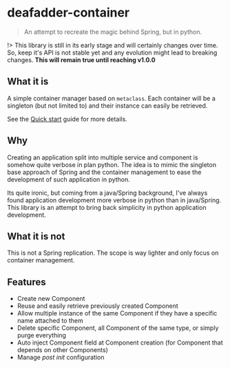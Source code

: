 # deafadder-container

> An attempt to recreate the magic behind Spring, but in python.

!> This library is still in its early stage and will certainly changes over time. So, keep it's API is not stable yet
and any evolution might lead to breaking changes. **This will remain true until reaching v1.0.0**

## What it is

A simple container manager based on `metaclass`. Each container will be a singleton (but not limited to) and their
instance can easily be retrieved.

See the [Quick start](GettingStarted/quickstart.md) guide for more details.

## Why

Creating an application split into multiple service and component is somehow quite verbose in plan python.
The idea is to mimic the singleton base approach of Spring and the container management to ease the development of such
application in python.

Its quite ironic, but coming from a java/Spring background, I've always found application
development more verbose in python than in java/Spring. This library is an attempt to bring
back simplicity in python application development.

## What it is not

This is not a Spring replication. The scope is way lighter and only focus on container management.

## Features

- Create new Component
- Reuse and easily retrieve previously created Component
- Allow multiple instance of the same Component if they have a specific name attached to them
- Delete specific Component, all Component of the same type, or simply purge everything
- Auto inject Component field at Component creation (for Component that depends on other Components)
- Manage *post init* configuration